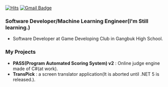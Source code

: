[![Hits](https://hits.seeyoufarm.com/api/count/incr/badge.svg?url=https%3A%2F%2Fgithub.com%2Fjunimiso04&count_bg=%2379C83D&title_bg=%23555555&icon=&icon_color=%23E7E7E7&title=hits&edge_flat=true)](https://hits.seeyoufarm.com)
[![Gmail Badge](https://img.shields.io/badge/Gmail-d14836?style=flat-square&logo=Gmail&logoColor=white&link=mailto:junimiso04@naver.com)](mailto:junimiso04@naver.com)

 ### Software Developer/Machine Learning Engineer(I'm Still learning.)
  * Software Developer at Game Developing Club in Gangbuk High School.
 
 ### My Projects
  * __PASS(Program Automated Scoring System) v2__ : Online judge engine made of C#(at work).
  * __TransPick__ : a screen translator application(It is aborted until .NET 5 is released.).
